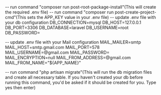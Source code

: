 -- run command "composer run post-root-package-install"(This will create the required .env file)
-- run command "composer run post-create-project-cmd"(This sets the APP_KEY value in your .env file)
-- update .env file with your db configuration
DB_CONNECTION=mysql
DB_HOST=127.0.0.1
DB_PORT=3306
DB_DATABASE=laravel
DB_USERNAME=root
DB_PASSWORD=

-- update .env file with your Mail configuration
MAIL_MAILER=smtp
MAIL_HOST=smtp.gmail.com
MAIL_PORT=578
MAIL_USERNAME=@gmail.com
MAIL_PASSWORD=
MAIL_ENCRYPTION=null
MAIL_FROM_ADDRESS=@gmail.com
MAIL_FROM_NAME="${APP_NAME}"

-- run command "php artisan migrate"(This will run the db migration files and create all necessary table. If you haven't created your db before running this command, you'd be asked if it should be created for you. Type yes then enter)
